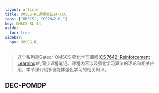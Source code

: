 ```yaml
---
layout: article
title: OMSCS-RL课程笔记14-CCC
tags: ["OMSCS", "CS7642-RL"]
key: OMSCS-RL-14
aside:
  toc: true
sidebar:
  nav: OMSCS-RL
---
```


> 这个系列是Gatech OMSCS 强化学习课程([CS 7642: Reinforcement Learning](https://omscs.gatech.edu/cs-7642-reinforcement-learning))的同步课程笔记。课程内容涉及强化学习算法的理论和相关应用，本节课介绍多智能体强化学习的相关知识。
<!--more-->

## DEC-POMDP

